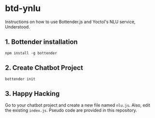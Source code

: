 # btd-ynlu
Instructions on how to use Bottender.js and Yoctol's NLU service, Understood.

## 1. Bottender installation
`npm install -g bottender`

## 2. Create Chatbot Project
`bottender init`

## 3. Happy Hacking
Go to your chatbot project and create a new file named `nlu.js`. Also, edit the existing `index.js`. Pseudo code are provided in this repository.
